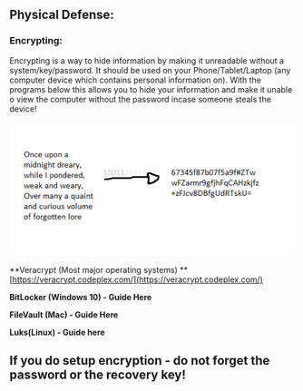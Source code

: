 ## **Physical Defense:**

### **Encrypting:**

Encrypting is a way to hide information by making it unreadable without a system/key/password. It should be used on your Phone/Tablet/Laptop \(any computer device which contains personal information on\). With the programs below this allows you to hide your information and make it unable o view the computer without the password incase someone steals the device!

![](/assets/encryption.png)

**Veracrypt \(Most major operating systems\) **[https://veracrypt.codeplex.com/](https://veracrypt.codeplex.com/)

**BitLocker \(Windows 10\) - Guide Here**

**FileVault \(Mac\) - Guide Here**

**Luks\(Linux\) - Guide here**

## **If you do setup encryption - do not forget the password or the recovery key!**



